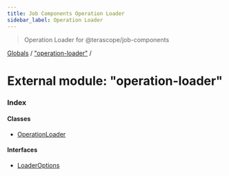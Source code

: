 ```yaml
---
title: Job Components Operation Loader
sidebar_label: Operation Loader
---
```


> Operation Loader for @terascope/job-components

[Globals](../overview.md) / ["operation-loader"](_operation_loader_.md) /

# External module: "operation-loader"

### Index

#### Classes

* [OperationLoader](../classes/_operation_loader_.operationloader.md)

#### Interfaces

* [LoaderOptions](../interfaces/_operation_loader_.loaderoptions.md)
